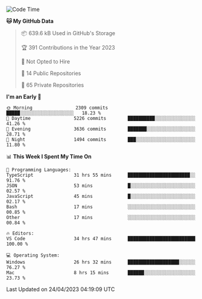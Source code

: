<!--START_SECTION:waka-->
![Code Time](http://img.shields.io/badge/Code%20Time-3%2C968%20hrs%2033%20mins-blue)

**🐱 My GitHub Data** 

> 📦 639.6 kB Used in GitHub's Storage 
 > 
> 🏆 391 Contributions in the Year 2023
 > 
> 🚫 Not Opted to Hire
 > 
> 📜 14 Public Repositories 
 > 
> 🔑 65 Private Repositories 
 > 
**I'm an Early 🐤** 

```text
🌞 Morning                2309 commits        █████░░░░░░░░░░░░░░░░░░░░   18.23 % 
🌆 Daytime                5226 commits        ██████████░░░░░░░░░░░░░░░   41.26 % 
🌃 Evening                3636 commits        ███████░░░░░░░░░░░░░░░░░░   28.71 % 
🌙 Night                  1494 commits        ███░░░░░░░░░░░░░░░░░░░░░░   11.80 % 
```


📊 **This Week I Spent My Time On** 

```text
💬 Programming Languages: 
TypeScript               31 hrs 55 mins      ███████████████████████░░   91.76 % 
JSON                     53 mins             █░░░░░░░░░░░░░░░░░░░░░░░░   02.57 % 
JavaScript               45 mins             █░░░░░░░░░░░░░░░░░░░░░░░░   02.17 % 
Bash                     17 mins             ░░░░░░░░░░░░░░░░░░░░░░░░░   00.85 % 
Other                    17 mins             ░░░░░░░░░░░░░░░░░░░░░░░░░   00.84 % 

🔥 Editors: 
VS Code                  34 hrs 47 mins      █████████████████████████   100.00 % 

💻 Operating System: 
Windows                  26 hrs 32 mins      ███████████████████░░░░░░   76.27 % 
Mac                      8 hrs 15 mins       ██████░░░░░░░░░░░░░░░░░░░   23.73 % 
```


 Last Updated on 24/04/2023 04:19:09 UTC
<!--END_SECTION:waka-->

